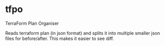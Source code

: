 # tfpo
TerraForm Plan Organiser

Reads terraform plan (in json format) and splits it into multiple smaller json files for before/after. This makes it easier to see diff.
